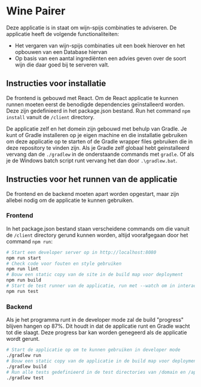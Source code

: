 # Wine Pairer

Deze applicatie is in staat om wijn-spijs combinaties te adviseren. De applicatie heeft de volgende functionaliteiten:
- Het vergaren van wijn-spijs combinaties uit een boek hierover en het opbouwen van een Database hiervan
- Op basis van een aantal ingrediënten een advies geven over de soort wijn die daar goed bij te serveren valt. 

## Instructies voor installatie
De frontend is gebouwd met React. Om de React applicatie te kunnen runnen moeten eerst de benodigde dependencies geïnstalleerd worden. Deze zijn gedefinieerd in het package.json bestand. Run het command `npm install` vanuit de `/client` directory.

De applicatie zelf en het domein zijn gebouwd met behulp van Gradle. Je kunt of Gradle installeren op je eigen machine en die installatie gebruiken om deze applicatie op te starten of de Gradle wrapper files gebruiken die in deze repository te vinden zijn. Als je Gradle zelf globaal hebt geinstalleerd vervang dan de `./gradlew` in de onderstaande commands met `gradle`. Of als je de Windows batch script runt vervang het dan door `.\gradlew.bat`.

## Instructies voor het runnen van de applicatie
De frontend en de backend moeten apart worden opgestart, maar zijn allebei nodig om de applicatie te kunnen gebruiken. 
### Frontend
In het package.json bestand staan verscheidene commands om die vanuit de `/client` directory gerund kunnen worden, altijd voorafgegaan door het command `npm run`:

```bash
# Start een developer server op in http://localhost:8080
npm run start
# Check code voor fouten en style gebruiken
npm run lint
# Bouw een static copy van de site in de build map voor deployment
npm run build
# Start de test runner van de applicatie, run met --watch om in interactieve modus te runnen
npm run test
```

### Backend
Als je het programma runt in de developer mode zal de build "progress" blijven hangen op 87%. Dit houdt in dat de applicatie runt en Gradle wacht tot die slaagt. Deze progress bar kan worden genegeerd als de applicatie wordt gerunt. 

```bash
# Start de applicatie op om te kunnen gebruiken in developer mode
./gradlew run
# Bouw een static copy van de applicatie in de build map voor deployment
./gradlew build
# Run alle tests gedefinieerd in de test directories van /domain en /api
./gradlew test
```

